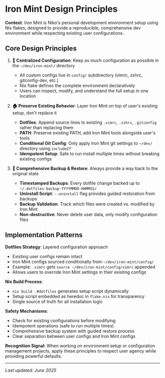# Iron Mint Design Principles

**Context**: Iron Mint is Niko's personal development environment setup using Nix flakes, designed to provide a reproducible, comprehensive dev environment while respecting existing user configurations.

## Core Design Principles

1. **📁 Centralized Configuration**: Keep as much configuration as possible in the `~/dev/iron-mint/` directory
   - All custom configs live in `config/` subdirectory (vimrc, zshrc, gitconfig-dev, etc.)
   - Nix flake defines the complete environment declaratively
   - Users can inspect, modify, and understand the full setup in one location

2. **🏠 Preserve Existing Behavior**: Layer Iron Mint on top of user's existing setup, don't replace it
   - **Dotfiles**: Append source lines to existing `.vimrc`, `.zshrc`, `.gitconfig` rather than replacing them
   - **PATH**: Preserve existing PATH, add Iron Mint tools alongside user's tools
   - **Conditional Git Config**: Only apply Iron Mint git settings to `~/dev/` directory using `includeIf`
   - **Idempotent Setup**: Safe to run install multiple times without breaking existing configs

3. **🔄 Comprehensive Backup & Restore**: Always provide a way back to the original state
   - **Timestamped Backups**: Every dotfile change backed up to `~/.dotfiles-backup-YYYYMMDD-HHMMSS/`
   - **Uninstall Script**: `--uninstall` flag provides guided restoration from backups  
   - **Backup Validation**: Track which files were created vs. modified by Iron Mint
   - **Non-destructive**: Never delete user data, only modify configuration files

## Implementation Patterns

**Dotfiles Strategy**: Layered configuration approach
- Existing user configs remain intact
- Iron Mint configs sourced conditionally from `~/dev/iron-mint/config/`
- Example: `.vimrc` gets `source ~/dev/iron-mint/config/vimrc` appended
- Allows users to override Iron Mint settings in their existing configs

**Nix Build Process**: 
- `nix build .#dotfiles` generates setup script dynamically
- Setup script embedded as heredoc in `flake.nix` for transparency
- Single source of truth for all installation logic

**Safety Mechanisms**:
- Check for existing configurations before modifying
- Idempotent operations (safe to run multiple times)
- Comprehensive backup system with guided restore process
- Clear separation between user configs and Iron Mint configs

**Recognition Signal**: When working on environment setup or configuration management projects, apply these principles to respect user agency while providing powerful defaults.

---

*Last updated: June 2025*